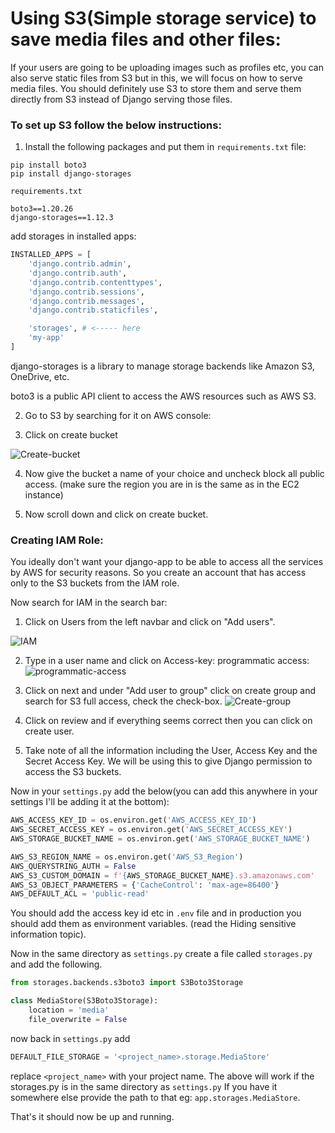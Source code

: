 # Using S3(Simple storage service) to save media files and other files:

If your users are going to be uploading images such as profiles etc, you can also serve static files from S3 but in this, we will focus on how to serve media files. You should definitely use S3 to store them and serve them directly from S3 instead of Django serving those files.

### To set up S3 follow the below instructions:

1. Install the following packages and put them in `requirements.txt` file:
```
pip install boto3
pip install django-storages
```

`requirements.txt`
```
boto3==1.20.26
django-storages==1.12.3
```

add storages in installed apps:

```python
INSTALLED_APPS = [
    'django.contrib.admin',
    'django.contrib.auth',
    'django.contrib.contenttypes',
    'django.contrib.sessions',
    'django.contrib.messages',
    'django.contrib.staticfiles',

    'storages', # <----- here   
    'my-app'
]
```

django-storages is a library to manage storage backends like Amazon S3, OneDrive, etc.

boto3 is a public API client to access the AWS resources such as AWS S3. 

2. Go to S3 by searching for it on AWS console:

3. Click on create bucket

![Create-bucket](https://github.com/PaulleDemon/AWS-deployment/blob/master/images/S3/S3-buckets-create.jpg)

4. Now give the bucket a name of your choice and uncheck block all public access. (make sure the region you are in is the same as in the EC2 instance)

5. Now scroll down and click on create bucket.

### Creating IAM Role:

You ideally don't want your django-app to be able to access all the services by AWS for security reasons. So you create an account that has access only to the S3 buckets from the IAM role.

Now search for IAM in the search bar:

1. Click on Users from the left navbar and click on "Add users".

![IAM](https://github.com/PaulleDemon/AWS-deployment/blob/master/images/S3/IAM-users.jpg)

2. Type in a user name and click on Access-key: programmatic access:
![programmatic-access](https://github.com/PaulleDemon/AWS-deployment/blob/master/images/S3/programmatic-access.jpg)

3. Click on next and under "Add user to group"
click on create group and search for S3 full access, check the check-box.
![Create-group](https://github.com/PaulleDemon/AWS-deployment/blob/master/images/S3/create-group.jpg)

4. Click on review and if everything seems correct then you can click on create user.

5. Take note of all the information including the User, Access Key and the Secret Access Key. We will be using this to give Django permission to access the S3 buckets.


Now in your `settings.py` add the below(you can add this anywhere in your settings I'll be adding it at the bottom):

```python
AWS_ACCESS_KEY_ID = os.environ.get('AWS_ACCESS_KEY_ID')
AWS_SECRET_ACCESS_KEY = os.environ.get('AWS_SECRET_ACCESS_KEY')
AWS_STORAGE_BUCKET_NAME = os.environ.get('AWS_STORAGE_BUCKET_NAME')

AWS_S3_REGION_NAME = os.environ.get('AWS_S3_Region')
AWS_QUERYSTRING_AUTH = False
AWS_S3_CUSTOM_DOMAIN = f'{AWS_STORAGE_BUCKET_NAME}.s3.amazonaws.com'  
AWS_S3_OBJECT_PARAMETERS = {'CacheControl': 'max-age=86400'}
AWS_DEFAULT_ACL = 'public-read'
```

You should add the access key id etc in `.env` file and in production you should add them as environment variables. (read the Hiding sensitive information topic).

Now in the same directory as `settings.py` create a file called `storages.py` and add the following.

```py
from storages.backends.s3boto3 import S3Boto3Storage

class MediaStore(S3Boto3Storage):
    location = 'media'
    file_overwrite = False
```

now back in `settings.py` add 

```py
DEFAULT_FILE_STORAGE = '<project_name>.storage.MediaStore'
```
replace `<project_name>` with your project name.
The above will work if the storages.py is in the same directory as `settings.py` If you have it somewhere else provide the path to that eg: `app.storages.MediaStore`.

That's it should now be up and running.
